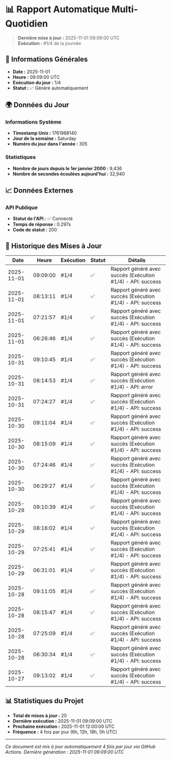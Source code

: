 # 📊 Rapport Automatique Multi-Quotidien

> **Dernière mise à jour :** 2025-11-01 09:09:00 UTC  
> **Exécution :** #1/4 de la journée

## 📅 Informations Générales

- **Date :** 2025-11-01
- **Heure :** 09:09:00 UTC
- **Exécution du jour :** 1/4
- **Statut :** ✅ Généré automatiquement

## 🌍 Données du Jour

### Informations Système
- **Timestamp Unix :** 1761988140
- **Jour de la semaine :** Saturday
- **Numéro du jour dans l'année :** 305

### Statistiques
- **Nombre de jours depuis le 1er janvier 2000 :** 9,436
- **Nombre de secondes écoulées aujourd'hui :** 32,940

## 📈 Données Externes

### API Publique
- **Statut de l'API :** ✅ Connecté
- **Temps de réponse :** 0.297s
- **Code de statut :** 200

## 🔄 Historique des Mises à Jour

| Date | Heure | Exécution | Statut | Détails |
|------|-------|-----------|--------|---------|
| 2025-11-01 | 09:09:00 | #1/4 | ✅ | Rapport généré avec succès (Exécution #1/4) - API: success |
| 2025-11-01 | 08:13:11 | #1/4 | ✅ | Rapport généré avec succès (Exécution #1/4) - API: success |
| 2025-11-01 | 07:21:57 | #1/4 | ✅ | Rapport généré avec succès (Exécution #1/4) - API: success |
| 2025-11-01 | 06:26:46 | #1/4 | ✅ | Rapport généré avec succès (Exécution #1/4) - API: success |
| 2025-10-31 | 09:10:45 | #1/4 | ✅ | Rapport généré avec succès (Exécution #1/4) - API: success |
| 2025-10-31 | 08:14:53 | #1/4 | ✅ | Rapport généré avec succès (Exécution #1/4) - API: error |
| 2025-10-31 | 07:24:27 | #1/4 | ✅ | Rapport généré avec succès (Exécution #1/4) - API: success |
| 2025-10-30 | 09:11:04 | #1/4 | ✅ | Rapport généré avec succès (Exécution #1/4) - API: success |
| 2025-10-30 | 08:15:09 | #1/4 | ✅ | Rapport généré avec succès (Exécution #1/4) - API: success |
| 2025-10-30 | 07:24:46 | #1/4 | ✅ | Rapport généré avec succès (Exécution #1/4) - API: success |
| 2025-10-30 | 06:29:27 | #1/4 | ✅ | Rapport généré avec succès (Exécution #1/4) - API: success |
| 2025-10-29 | 09:10:39 | #1/4 | ✅ | Rapport généré avec succès (Exécution #1/4) - API: success |
| 2025-10-29 | 08:16:02 | #1/4 | ✅ | Rapport généré avec succès (Exécution #1/4) - API: success |
| 2025-10-29 | 07:25:41 | #1/4 | ✅ | Rapport généré avec succès (Exécution #1/4) - API: success |
| 2025-10-29 | 06:31:01 | #1/4 | ✅ | Rapport généré avec succès (Exécution #1/4) - API: success |
| 2025-10-28 | 09:11:05 | #1/4 | ✅ | Rapport généré avec succès (Exécution #1/4) - API: success |
| 2025-10-28 | 08:15:47 | #1/4 | ✅ | Rapport généré avec succès (Exécution #1/4) - API: success |
| 2025-10-28 | 07:25:09 | #1/4 | ✅ | Rapport généré avec succès (Exécution #1/4) - API: success |
| 2025-10-28 | 06:30:34 | #1/4 | ✅ | Rapport généré avec succès (Exécution #1/4) - API: success |
| 2025-10-27 | 09:13:02 | #1/4 | ✅ | Rapport généré avec succès (Exécution #1/4) - API: success |

## 📊 Statistiques du Projet

- **Total de mises à jour :** 20
- **Dernière exécution :** 2025-11-01 09:09:00 UTC
- **Prochaine exécution :** 2025-11-01 12:00:00 UTC
- **Fréquence :** 4 fois par jour (6h, 12h, 18h, 0h UTC)

---

*Ce document est mis à jour automatiquement 4 fois par jour via GitHub Actions.*
*Dernière génération : 2025-11-01 09:09:00 UTC*
